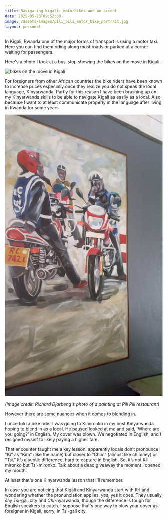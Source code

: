 ```yaml
---
title: Navigating Kigali- motorbikes and an accent
date: 2025-05-23T09:52:00
image: /assets/images/pili_pili_motor_bike_portrait.jpg
layout: personal
---
```

In Kigali, Rwanda one of the major forms of transport is using a motor taxi. Here you can find them riding along most roads or parked at a corner waiting for passengers.

Here's a photo I took at a bus-stop showing the bikes on the move in Kigali.

![bikes on the move in Kigali](/assets/images/kigali_bustop_motor.jpg "Bikes in Kigali")

For foreigners from other African countries the bike riders have been known to increase prices especially once they realize you do not speak the local language, Kinyarwanda. Partly for this reason I have been brushing up on my Kinyarwanda skills to be able to navigate Kigali as easily as a local. Also because I want to at least communicate properly in the language after living in Rwanda for some years.

![Portrait of yego motor bikes from pili pili restaurant](/assets/images/pili_pili_motor_bike_portrait.jpg "Portrait of yego motor bikes from pili pili restaurant")

_(Image credit: Richard Djarbeng's photo of a painting at Pili Pili restaurant)_

However there are some nuances when it comes to blending in.

I once told a bike rider I was going to Kimironko in my best Kinyarwanda hoping to blend in as a local. He paused looked at me and said, 'Where are you going?' in English. My cover was blown. We negotiated in English, and I resigned myself to likely paying a higher fare.

That encounter taught me a key lesson: apparently locals don’t pronounce “Ki” as “Kim” (like the name) but closer to “Chim” (almost like chimney) or “Tsi.” It’s a subtle difference, hard to capture in English. So, it’s not Ki-mironko but Tsi-mironko. Talk about a dead giveaway the moment I opened my mouth.

At least that's one Kinyarwanda lesson that I'll remember. 

In case you are noticing that Kigali and Kinyarwanda start with K-I and wondering whether the pronunciation applies, _yes_, yes it does. They usually say _Tsi_-gali city and _Chi_-nyarwanda, though the difference is tough for English speakers to catch. I suppose that's one way to blow your cover as foreigner in Kigali, sorry, in Tsi-gali city.
